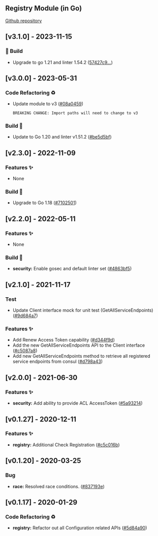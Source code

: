 <a name="Registry Go Mod Changelog"></a>

## Registry Module (in Go)
[Github repository](https://github.com/edgexfoundry/go-mod-registry)

## [v3.1.0] - 2023-11-15


### 👷 Build

- Upgrade to go 1.21 and linter 1.54.2 ([57427c9…](https://github.com/edgexfoundry/go-mod-registry/commit/57427c9c3f686bf05ac839874c74e582eea689df))

## [v3.0.0] - 2023-05-31

### Code Refactoring ♻

- Update module to v3 ([#08a0459](https://github.com/edgexfoundry/go-mod-registry/commit/08a0459fb241432d7d1645e6d7d3539a588455c6))
  ```text
  BREAKING CHANGE: Import paths will need to change to v3
  ```

### Build 👷

- Update to Go 1.20 and linter v1.51.2 ([#be5d5bf](https://github.com/edgexfoundry/go-mod-registry/commits/be5d5bf))

## [v2.3.0] - 2022-11-09

### Features ✨

- None

### Build 👷

- Upgrade to Go 1.18 ([#7102501](https://github.com/edgexfoundry/go-mod-registry/commits/7102501))

## [v2.2.0] - 2022-05-11

### Features ✨

- None

### Build 🔄

- **security:** Enable gosec and default linter set ([#4863bf5](https://github.com/edgexfoundry/go-mod-registry/commits/4863bf5))
## [v2.1.0] - 2021-11-17

### Test

- Update Client interface mock for unit test (GetAllServiceEndpoints) ([#9d684a7](https://github.com/edgexfoundry/go-mod-registry/commits/9d684a7))

### Features ✨

- Add Renew Access Token capability ([#d344f9d](https://github.com/edgexfoundry/go-mod-registry/commits/d344f9d))
- Add the new GetAllServiceEndpoints API to the Client interface ([#c5087a8](https://github.com/edgexfoundry/go-mod-registry/commits/c5087a8))
- Add new GetAllServiceEndpoints method to retrieve all registered service endpoints from consul ([#d798a43](https://github.com/edgexfoundry/go-mod-registry/commits/d798a43))

## [v2.0.0] - 2021-06-30
### Features ✨
- **security:** Add ability to provide ACL AccessToken ([#5a93214](https://github.com/edgexfoundry/go-mod-registry/commits/5a93214))

<a name="v0.1.27"></a>
## [v0.1.27] - 2020-12-11
### Features ✨
- **registry:** Additional Check Registration ([#c5c016b](https://github.com/edgexfoundry/go-mod-registry/commits/c5c016b))

<a name="v0.1.20"></a>
## [v0.1.20] - 2020-03-25
### Bug
- **race:** Resolved race conditions. ([#837193e](https://github.com/edgexfoundry/go-mod-registry/commits/837193e))

<a name="v0.1.17"></a>
## [v0.1.17] - 2020-01-29
### Code Refactoring ♻
- **registry:** Refactor out all Configuration related APIs ([#5d84a90](https://github.com/edgexfoundry/go-mod-registry/commits/5d84a90))

